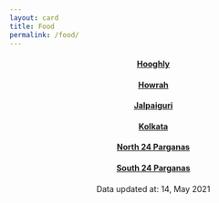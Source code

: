 ```yaml
---
layout: card
title: Food
permalink: /food/
---
```

<div align="center">
<a href="{{ "/food/Hooghly" | relative_url}}" ><div class="card"><h4><b>Hooghly</b></h4></div></a>
<a href="{{ "/food/Howrah" | relative_url}}" ><div class="card"><h4><b>Howrah</b></h4></div></a>
<a href="{{ "/food/Jalpaiguri" | relative_url}}" ><div class="card"><h4><b>Jalpaiguri</b></h4></div></a>
<a href="{{ "/food/Kolkata" | relative_url}}" ><div class="card"><h4><b>Kolkata</b></h4></div></a>
<a href="{{ "/food/North-24-Parganas" | relative_url}}" ><div class="card"><h4><b>North 24 Parganas</b></h4></div></a>
<a href="{{ "/food/South-24-Parganas" | relative_url}}" ><div class="card"><h4><b>South 24 Parganas</b></h4></div></a>
<div style="margin-top: 20px; text-align: left; border: none;">

</div>
<div class="text_foot"> Data updated at: 14, May 2021 </div></div>